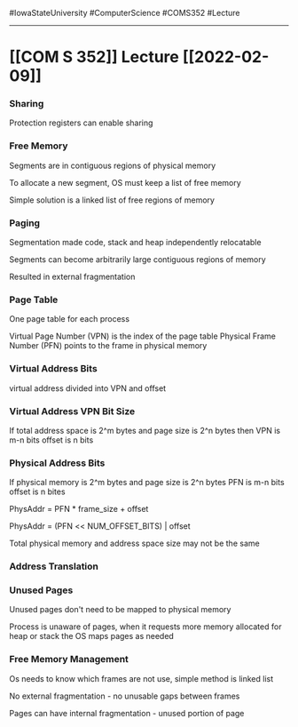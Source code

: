 #IowaStateUniversity
#ComputerScience
#COMS352
#Lecture

---

# [[COM S 352]] Lecture [[2022-02-09]]


### Sharing 

Protection registers can enable sharing 

### Free Memory 

Segments are in contiguous regions of physical memory 

To allocate a new segment, OS must keep  a list of free memory 

Simple solution is a linked list of free regions of memory 

### Paging 

Segmentation made code, stack and heap independently relocatable 

Segments can become arbitrarily large contiguous regions of memory

Resulted in external fragmentation 

### Page Table 

One page table for each process 

Virtual Page Number (VPN) is the index of the page table 
Physical Frame Number (PFN) points to the frame in physical memory 

### Virtual Address Bits

virtual address divided into VPN and offset 

### Virtual Address VPN Bit Size

If total address space is 2^m bytes and page size is 2^n bytes then 
VPN is m-n bits
offset is n bits

### Physical Address Bits

If physical memory is 2^m bytes and page size is 2^n bytes 
PFN is m-n bits
offset is n bites

PhysAddr = PFN * frame_size + offset 

PhysAddr = (PFN << NUM_OFFSET_BITS) | offset

Total physical memory and address space size may not be the same 

### Address Translation 


### Unused Pages 

Unused pages don't need to be mapped to physical memory 

Process is unaware of pages, when it requests more memory allocated for heap or stack the OS maps pages as needed 


### Free Memory Management

Os needs to know which frames are not use, simple method is linked list 

No external fragmentation - no unusable gaps between frames 

Pages can have internal fragmentation - unused portion of page 

